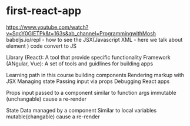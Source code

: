 # first-react-app
https://www.youtube.com/watch?v=SqcY0GlETPk&t=163s&ab_channel=ProgrammingwithMosh
babeljs.io/repl - how to see the JSX(Javascript XML - here we talk about element ) code convert to JS 

Library (React): A tool that provide specific functionality
Framework (ANgular, Vue): A set of tools and guidlines for building apps

Learning path in this course
building components
Rendering markup with JSX
Managing state
Passing input via props
Debugging React apps

Props
input passed to a component
similar to function args
immutable (unchangable)
cause a re-render

State
Data managed by a component
Similar to local variables
mutable(changable)
cause a re-render
